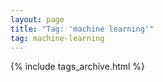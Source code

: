 ```yaml
---
layout: page
title: "Tag: 'machine learning'"
tag: machine-learning
---
```


{% include tags_archive.html %}
